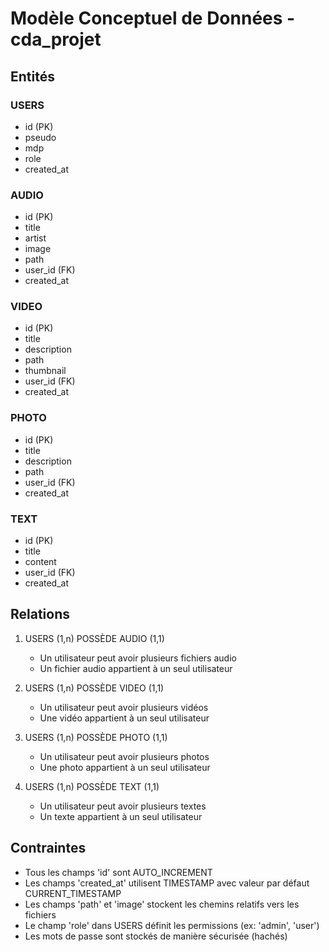 # Modèle Conceptuel de Données - cda_projet

## Entités

### USERS
- id (PK)
- pseudo
- mdp
- role
- created_at

### AUDIO
- id (PK)
- title
- artist
- image
- path
- user_id (FK)
- created_at

### VIDEO
- id (PK)
- title
- description
- path
- thumbnail
- user_id (FK)
- created_at

### PHOTO
- id (PK)
- title
- description
- path
- user_id (FK)
- created_at

### TEXT
- id (PK)
- title
- content
- user_id (FK)
- created_at

## Relations

1. USERS (1,n) POSSÈDE AUDIO (1,1)
   - Un utilisateur peut avoir plusieurs fichiers audio
   - Un fichier audio appartient à un seul utilisateur

2. USERS (1,n) POSSÈDE VIDEO (1,1)
   - Un utilisateur peut avoir plusieurs vidéos
   - Une vidéo appartient à un seul utilisateur

3. USERS (1,n) POSSÈDE PHOTO (1,1)
   - Un utilisateur peut avoir plusieurs photos
   - Une photo appartient à un seul utilisateur

4. USERS (1,n) POSSÈDE TEXT (1,1)
   - Un utilisateur peut avoir plusieurs textes
   - Un texte appartient à un seul utilisateur

## Contraintes

- Tous les champs 'id' sont AUTO_INCREMENT
- Les champs 'created_at' utilisent TIMESTAMP avec valeur par défaut CURRENT_TIMESTAMP
- Les champs 'path' et 'image' stockent les chemins relatifs vers les fichiers
- Le champ 'role' dans USERS définit les permissions (ex: 'admin', 'user')
- Les mots de passe sont stockés de manière sécurisée (hachés)

